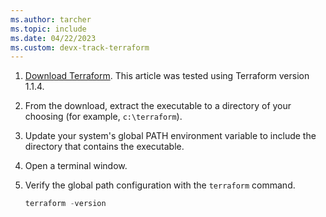 ```yaml
---
ms.author: tarcher
ms.topic: include
ms.date: 04/22/2023
ms.custom: devx-track-terraform
---
```


1. [Download Terraform](https://www.terraform.io/downloads.html). This article was tested using Terraform version 1.1.4.

1. From the download, extract the executable to a directory of your choosing (for example, `c:\terraform`).

1. Update your system's global PATH environment variable to include the directory that contains the executable.

1. Open a terminal window.

1. Verify the global path configuration with the `terraform` command.

    ```powershell
    terraform -version
    ```
